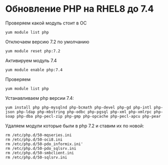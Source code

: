 # Обновление PHP на RHEL8 до 7.4 

Проверяем какой модуль стоит в ОС
```shell script
yum module list php
```

Отключаем версию 7.2 по умолчанию
```shell script
yum module reset php:7.2
```
Активируем модуль 7.4
```shell script
yum module enable php:7.4
```
Проверяем
```shell script
yum module list php
```
Устанавливаем php версии 7.4:
```shell script
yum install php php-mysqlnd php-bcmath php-devel php-gd php-intl php-json php-ldap php-mbstring php-odbc php-pgsql php-xml php-xmlrpc php-soap php-dba php-pecl-zip php-gmp php-opcache php-pecl-apcu php-pear
```
Удаляем модули которые были в php 7.2 и ставим их по новой:
```shell script
rm /etc/php.d/50-mqseries.ini
rm /etc/php.d/50-oci8.ini
rm /etc/php.d/50-pdo_informix.ini'
rm /etc/php.d/50-pdo_sqlsrv.ini
rm /etc/php.d/50-smbclient.ini
rm /etc/php.d/50-sqlsrv.ini
```
